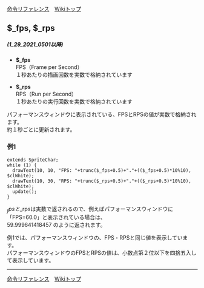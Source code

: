 
[命令リファレンス](./reference)&emsp;[Wikiトップ](./)

<title>命令リファレンス - $_fps, $_rps</title>

## $_fps, $_rps
##### (1_29_2021_0501以降)

- **$_fps**  
FPS（Frame per Second）  
１秒あたりの描画回数を実数で格納されています  

- **$_rps**  
RPS（Run per Second）  
１秒あたりの実行回数を実数で格納されています

パフォーマンスウィンドウに表示されている、FPSとRPSの値が実数で格納されます。  
約１秒ごとに更新されます。

### 例1

```
extends SpriteChar;
while (1) {
  drawText(10, 10, "FPS: "+trunc($_fps+0.5)+"."+(($_fps+0.5)*10%10), $clWhite);
  drawText(10, 30, "RPS: "+trunc($_rps+0.5)+"."+(($_rps+0.5)*10%10), $clWhite);
  update();
}
```

$_fpsと$_rpsは実数で返されるので、例えばパフォーマンスウィンドウに「FPS=60.0」と表示されている場合は、  
59.999641418457 のように返されます。

例1では、パフォーマンスウィンドウの、FPS・RPSと同じ値を表示しています。  
パフォーマンスウィンドウのFPSとRPSの値は、小数点第２位以下を四捨五入して表示しています。

***

[命令リファレンス](./reference)&emsp;[Wikiトップ](./)

